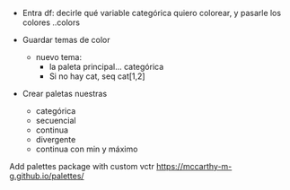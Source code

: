 

- Entra df: decirle qué variable categórica quiero colorear, 
  y pasarle los colores ..colors
- Guardar temas de color
  - nuevo tema:
    - la paleta principal... categórica
    - Si no hay cat, seq cat[1,2]



- Crear paletas nuestras
  - categórica
  - secuencial
  - continua
  - divergente
  - continua con min y máximo






Add palettes package with custom vctr
https://mccarthy-m-g.github.io/palettes/

